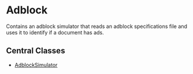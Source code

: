 # Adblock

Contains an adblock simulator that reads an adblock specifications file and
uses it to identify if a document has ads.

## Central Classes

* [AdblockSimulator](java/nu/marginalia/adblock/AdblockSimulator.java)